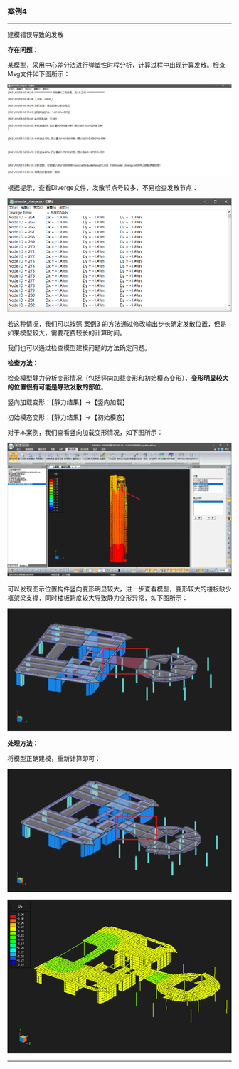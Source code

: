 ﻿### 案例4
---

建模错误导致的发散

**存在问题：** 

某模型，采用中心差分法进行弹塑性时程分析，计算过程中出现计算发散。检查Msg文件如下图所示：

![](image/案例4-1.png)

根据提示，查看Diverge文件，发散节点号较多，不易检查发散节点：

![](image/案例4-2.png)

若这种情况，我们可以按照 [案例3](案例3.md) 的方法通过修改输出步长确定发散位置，但是如果模型较大，需要花费较长的计算时间。

我们也可以通过检查模型建模问题的方法确定问题。

**检查方法：**

检查模型静力分析变形情况（包括竖向加载变形和初始模态变形），**变形明显较大的位置很有可能是导致发散的部位**。

竖向加载变形：【静力结果】→【竖向加载】

初始模态变形：【静力结果】→【初始模态】

对于本案例，我们查看竖向加载变形情况，如下图所示：

![](image/案例4-3.png)

可以发现图示位置构件竖向变形明显较大，进一步查看模型，变形较大的楼板缺少框架梁支撑，同时楼板跨度较大导致静力变形异常，如下图所示：

![](image/案例4-4.png)

**处理方法：** 

将模型正确建模，重新计算即可：

![](image/案例4-5.png)

![](image/案例4-6.png)

---
